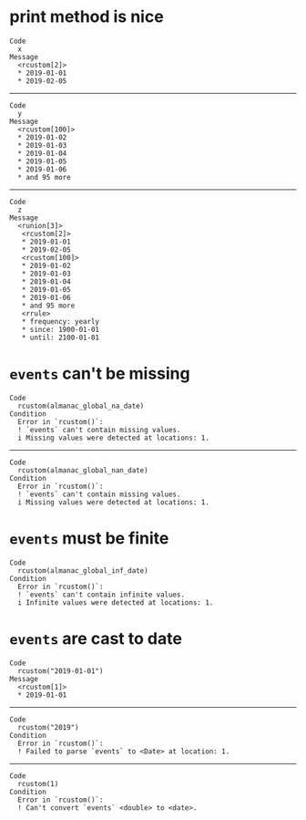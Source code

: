 # print method is nice

    Code
      x
    Message
      <rcustom[2]>
      * 2019-01-01
      * 2019-02-05

---

    Code
      y
    Message
      <rcustom[100]>
      * 2019-01-02
      * 2019-01-03
      * 2019-01-04
      * 2019-01-05
      * 2019-01-06
      * and 95 more

---

    Code
      z
    Message
      <runion[3]>
       <rcustom[2]>
       * 2019-01-01
       * 2019-02-05
       <rcustom[100]>
       * 2019-01-02
       * 2019-01-03
       * 2019-01-04
       * 2019-01-05
       * 2019-01-06
       * and 95 more
       <rrule>
       * frequency: yearly
       * since: 1900-01-01
       * until: 2100-01-01

# `events` can't be missing

    Code
      rcustom(almanac_global_na_date)
    Condition
      Error in `rcustom()`:
      ! `events` can't contain missing values.
      i Missing values were detected at locations: 1.

---

    Code
      rcustom(almanac_global_nan_date)
    Condition
      Error in `rcustom()`:
      ! `events` can't contain missing values.
      i Missing values were detected at locations: 1.

# `events` must be finite

    Code
      rcustom(almanac_global_inf_date)
    Condition
      Error in `rcustom()`:
      ! `events` can't contain infinite values.
      i Infinite values were detected at locations: 1.

# `events` are cast to date

    Code
      rcustom("2019-01-01")
    Message
      <rcustom[1]>
      * 2019-01-01

---

    Code
      rcustom("2019")
    Condition
      Error in `rcustom()`:
      ! Failed to parse `events` to <Date> at location: 1.

---

    Code
      rcustom(1)
    Condition
      Error in `rcustom()`:
      ! Can't convert `events` <double> to <date>.

